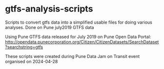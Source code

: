 # gtfs-analysis-scripts
Scripts to convert gtfs data into a simplified usable files for doing various analyses. Done on Pune july2019 GTFS data

Using Pune GTFS data released for July 2019 on Pune Open Data Portal: http://opendata.punecorporation.org/Citizen/CitizenDatasets/SearchDataset?searchstring=gtfs

These scripts were created during Pune Data Jam on Transit event organised on 2024-04-28
